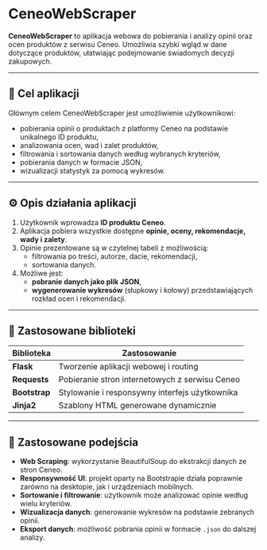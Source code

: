 # CeneoWebScraper

**CeneoWebScraper** to aplikacja webowa do pobierania i analizy opinii oraz ocen produktów z serwisu Ceneo. Umożliwia szybki wgląd w dane dotyczące produktów, ułatwiając podejmowanie świadomych decyzji zakupowych.

---

## 🎯 Cel aplikacji

Głównym celem CeneoWebScraper jest umożliwienie użytkownikowi:

- pobierania opinii o produktach z platformy Ceneo na podstawie unikalnego ID produktu,
- analizowania ocen, wad i zalet produktów,
- filtrowania i sortowania danych według wybranych kryteriów,
- pobierania danych w formacie JSON,
- wizualizacji statystyk za pomocą wykresów.

---

## ⚙️ Opis działania aplikacji

1. Użytkownik wprowadza **ID produktu Ceneo**.
2. Aplikacja pobiera wszystkie dostępne **opinie, oceny, rekomendacje, wady i zalety**.
3. Opinie prezentowane są w czytelnej tabeli z możliwością:
   - filtrowania po treści, autorze, dacie, rekomendacji,
   - sortowania danych.
4. Możliwe jest:
   - **pobranie danych jako plik JSON**,
   - **wygenerowanie wykresów** (słupkowy i kołowy) przedstawiających rozkład ocen i rekomendacji.

---

## 🧰 Zastosowane biblioteki

| Biblioteka     | Zastosowanie |
|----------------|--------------|
| **Flask**      | Tworzenie aplikacji webowej i routing |
| **Requests**   | Pobieranie stron internetowych z serwisu Ceneo |
| **Bootstrap**  | Stylowanie i responsywny interfejs użytkownika |
| **Jinja2**     | Szablony HTML generowane dynamicznie |

---

## 🧪 Zastosowane podejścia

- **Web Scraping**: wykorzystanie BeautifulSoup do ekstrakcji danych ze stron Ceneo.
- **Responsywność UI**: projekt oparty na Bootstrapie działa poprawnie zarówno na desktopie, jak i urządzeniach mobilnych.
- **Sortowanie i filtrowanie**: użytkownik może analizować opinie według wielu kryteriów.
- **Wizualizacja danych**: generowanie wykresów na podstawie zebranych opinii.
- **Eksport danych**: możliwość pobrania opinii w formacie `.json` do dalszej analizy.